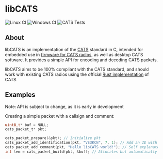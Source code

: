 # libCATS
![Linux CI](https://github.com/CamK06/libCATS/actions/workflows/linux-build.yml/badge.svg)
![Windows CI](https://github.com/CamK06/libCATS/actions/workflows/windows-build.yml/badge.svg)
![CATS Tests](https://github.com/CamK06/libCATS/actions/workflows/cats-tests.yml/badge.svg)

## About

libCATS is an implementation of the [CATS](https://cats.radio/) standard in C, intended for embedded use in [firmware for CATS radios](https://github.com/CamK06/CATS-Firmware), as well as desktop CATS software. It provides a simple API for encoding and decoding CATS packets.

libCATS aims to be 100% compliant with the CATS standard, and should work with existing CATS radios using the official [Rust implementation](https://gitlab.scd31.com/cats/ham-cats) of CATS.

## Examples
Note: API is subject to change, as it is early in development

Creating a simple packet with a callsign and comment:
```c
uint8_t* buf = NULL;
cats_packet_t* pkt;

cats_packet_prepare(&pkt); // Initialize pkt
cats_packet_add_identification(pkt, "VE3KCN", 7, 1); // Add an ID with callsign VE3KCN-7 and a logo of 1
cats_packet_add_comment(pkt, "Hello libCATS world!"); // Self explanatory; Add a comment whisker
int len = cats_packet_build(pkt, &buf); // Allocates buf automatically
```